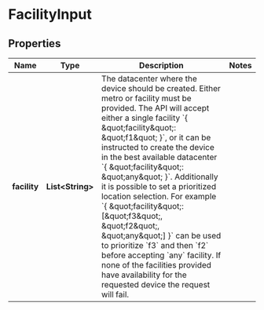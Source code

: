 

# FacilityInput


## Properties

| Name | Type | Description | Notes |
|------------ | ------------- | ------------- | -------------|
|**facility** | **List&lt;String&gt;** | The datacenter where the device should be created.  Either metro or facility must be provided.  The API will accept either a single facility &#x60;{ \&quot;facility\&quot;: \&quot;f1\&quot; }&#x60;, or it can be instructed to create the device in the best available datacenter &#x60;{ \&quot;facility\&quot;: \&quot;any\&quot; }&#x60;.  Additionally it is possible to set a prioritized location selection. For example &#x60;{ \&quot;facility\&quot;: [\&quot;f3\&quot;, \&quot;f2\&quot;, \&quot;any\&quot;] }&#x60; can be used to prioritize &#x60;f3&#x60; and then &#x60;f2&#x60; before accepting &#x60;any&#x60; facility. If none of the facilities provided have availability for the requested device the request will fail. |  |



